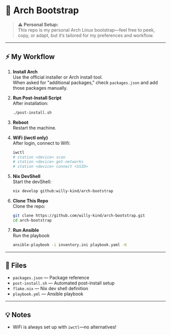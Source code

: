 # 🚀 Arch Bootstrap

> ⚠️ **Personal Setup:**  
> This repo is my personal Arch Linux bootstrap—feel free to peek, copy, or adapt, but it’s tailored for my preferences and workflow.

---

## ⚡ My Workflow

1. **Install Arch**  
   Use the official installer or Arch install tool.  
   When asked for "additional packages," check `packages.json` and add those packages manually.

2. **Run Post-Install Script**  
   After installation:
   ```sh
   ./post-install.sh
   ```

3. **Reboot**  
   Restart the machine.

4. **WiFi (iwctl only)**  
   After login, connect to Wifi:
   ```sh
   iwctl
   # station <device> scan
   # station <device> get-networks
   # station <device> connect <SSID>
   ```

5. **Nix DevShell**  
   Start the devShell:
   ```sh
   nix develop github:willy-kind/arch-bootstrap 
   ```

6. **Clone This Repo**  
   Clone the repo:
   ```sh
   git clone https://github.com/willy-kind/arch-bootstrap.git
   cd arch-bootstrap
   ```

7. **Run Ansible**  
   Run the playbook
   ```sh
   ansible-playbook -i inventory.ini playbook.yaml -K
   ```

---

## 📂 Files

- `packages.json` — Package reference
- `post-install.sh` — Automated post-install setup
- `flake.nix` — Nix dev shell definition
- `playbook.yml` — Ansible playbook

---

## 💡 Notes

- WiFi is always set up with `iwctl`—no alternatives!
